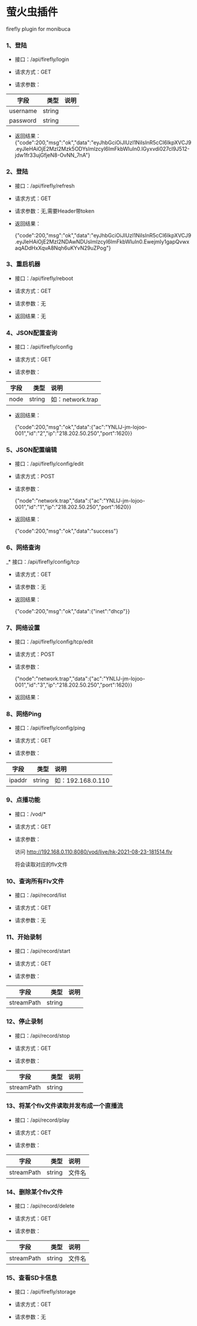# 萤火虫插件
firefly plugin for monibuca


### 1、登陆

* 接口：/api/firefly/login

* 请求方式：GET

* 请求参数：

| 字段  | 类型   | 说明   |
|------|------: | :-----|
| username | string |   |
| password | string |   |

* 返回结果：
  {"code":200,"msg":"ok","data":"eyJhbGciOiJIUzI1NiIsInR5cCI6IkpXVCJ9.eyJleHAiOjE2MzI2Mzk5ODYsImlzcyI6ImFkbWluIn0.lGyxvdi027cl9J512-jdw1fr33ujGfjeN8-OvNN_7nA"}


### 2、登陆

* 接口：/api/firefly/refresh

* 请求方式：GET

* 请求参数：无,需要Header带token

* 返回结果：

  {"code":200,"msg":"ok","data":"eyJhbGciOiJIUzI1NiIsInR5cCI6IkpXVCJ9.eyJleHAiOjE2MzI2NDAwNDUsImlzcyI6ImFkbWluIn0.EwejmIy1gapQvwxaqADdHxXqvA8Nqh6uKYvN29uZPog"}

### 3、重启机器

* 接口：/api/firefly/reboot

* 请求方式：GET

* 请求参数：无

* 返回结果：无

### 4、JSON配置查询

* 接口：/api/firefly/config

* 请求方式：GET

* 请求参数：

| 字段  | 类型   | 说明   |
|------|------: | :-----|
| node | string | 如：network.trap

* 返回结果：

  {"code":200,"msg":"ok","data":{"ac":"YNLIJ-jm-lojoo-001","id":"2","ip":"218.202.50.250","port":1620}}

### 5、JSON配置编辑

* 接口：/api/firefly/config/edit

* 请求方式：POST

* 请求参数：

  {"node":"network.trap","data":{"ac":"YNLIJ-jm-lojoo-001","id":"1","ip":"218.202.50.250","port":1620}}

* 返回结果：

  {"code":200,"msg":"ok","data":"success"}

###  6、网络查询

_* 接口：/api/firefly/config/tcp

* 请求方式：GET

* 请求参数：无

* 返回结果：

  {"code":200,"msg":"ok","data":{"inet":"dhcp"}}

### 7、网络设置

* 接口：/api/firefly/config/tcp/edit

* 请求方式：POST

* 请求参数：

  {"node":"network.trap","data":{"ac":"YNLIJ-jm-lojoo-001","id":"3","ip":"218.202.50.250","port":1620}}

* 返回结果：
  
  

### 8、网络Ping

* 接口：/api/firefly/config/ping

* 请求方式：GET

* 请求参数：

| 字段  | 类型   | 说明   |
|------|------: | :-----|
| ipaddr | string | 如：192.168.0.110

### 9、点播功能

* 接口：/vod/*

* 请求方式：GET

* 请求参数：

  访问 http://192.168.0.110:8080/vod/live/hk-2021-08-23-181514.flv 

  将会读取对应的flv文件

### 10、查询所有Flv文件

* 接口：/api/record/list

* 请求方式：GET

* 请求参数：无

### 11、开始录制

* 接口：/api/record/start

* 请求方式：GET

* 请求参数：

| 字段  | 类型   | 说明   |
|------|------: | :-----|
| streamPath | string | |

### 12、停止录制

* 接口：/api/record/stop

* 请求方式：GET

* 请求参数：

| 字段  | 类型   | 说明   |
|------|------: | :-----|
| streamPath | string | |

### 13、将某个flv文件读取并发布成一个直播流

* 接口：/api/record/play

* 请求方式：GET

* 请求参数：

| 字段  | 类型   | 说明   |
|------|------: | :-----|
| streamPath | string  | 文件名|

### 14、删除某个flv文件

* 接口：/api/record/delete

* 请求方式：GET

* 请求参数：

| 字段  | 类型   | 说明   |
|------|------: | :-----|
| streamPath | string  | 文件名 |


### 15、查看SD卡信息

* 接口：/api/firefly/storage

* 请求方式：GET

* 请求参数：无
